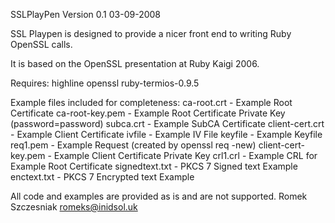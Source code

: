 SSLPlayPen Version 0.1 03-09-2008

SSL Playpen is designed to provide a nicer front end to writing Ruby OpenSSL
calls. 

It is based on the OpenSSL presentation at Ruby Kaigi 2006.

Requires:
highline
openssl
ruby-termios-0.9.5

Example files included for completeness:
ca-root.crt - Example Root Certificate
ca-root-key.pem - Example Root Certificate Private Key (password=password)
subca.crt - Example SubCA Certificate
client-cert.crt - Example Client Certificate
ivfile - Example IV File
keyfile - Example Keyfile
req1.pem - Example Request (created by openssl req -new)
client-cert-key.pem - Example Client Certificate Private Key
crl1.crl - Example CRL for Example Root Certificate
signedtext.txt - PKCS 7 Signed text Example
enctext.txt - PKCS 7 Encrypted text Example

All code and examples are provided as is and are not supported.
Romek Szczesniak
romeks@inidsol.uk
